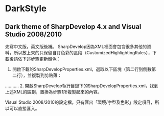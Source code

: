 DarkStyle
=========

Dark theme of SharpDevelop 4.x and Visual Studio 2008/2010
--------
先寫中文版，英文版後補。
SharpDevelop因為XML裡面會包含很多其他的資料，所以放上來的只保留自訂色彩的區段（CustomizedHighlightingRules），下載後請依下述步驟更新顏色：
1. 開啟下載的SharpDevelopProperties.xml，選取以下區塊（第二行到倒數第二行），並複製到剪貼薄：
  <SerializedValue name="CustomizedHighlightingRules">
		...........
	</SerializedValue>
2. 開啟SharpDevelop執行目錄下的SharpDevelopProperties.xml，找到上述XML的區劃，置換為步驟1所複製起來的內容。

Visual Studio 2008/2010的設定檔，只有匯出「環境/字型及色彩」設定項目，所以可以直接匯入。
